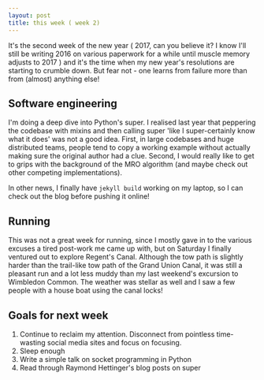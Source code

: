 ```yaml
---
layout: post
title: this week ( week 2)
---
```


It's the second week of the new year ( 2017, can you believe it? I know I'll still be writing 2016 on various paperwork for a while until muscle memory adjusts to 2017 ) and it's the time when my new year's resolutions are starting to crumble down. But fear not - one learns from failure more than from (almost) anything else!

## Software engineering

I'm doing a deep dive into Python's super. I realised last year that peppering the codebase with mixins and then calling super 'like I super-certainly know what it does' was not a good idea. First, in large codebases and huge distributed teams, people tend to copy a working example without actually making sure the original author had a clue. Second, I would really like to get to grips with the background of the MRO algorithm (and maybe check out other competing implementations).

In other news, I finally have `jekyll build` working on my laptop, so I can check out the blog before pushing it online!

## Running 

This was not a great week for running, since I mostly gave in to the various excuses a tired post-work me came up with, but on Saturday I finally ventured out to explore Regent's Canal. Although the tow path is slightly harder than the trail-like tow path of the Grand Union Canal, it was still a pleasant run and a lot less muddy than my last weekend's excursion to Wimbledon Common. The weather was stellar as well and I saw a few people with a house boat using the canal locks!

## Goals for next week

1. Continue to reclaim my attention. Disconnect from pointless time-wasting social media sites and focus on focusing.
2. Sleep enough
3. Write a simple talk on socket programming in Python
4. Read through Raymond Hettinger's blog posts on super


